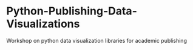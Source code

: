 # Python-Publishing-Data-Visualizations
Workshop on python data visualization libraries for academic publishing
